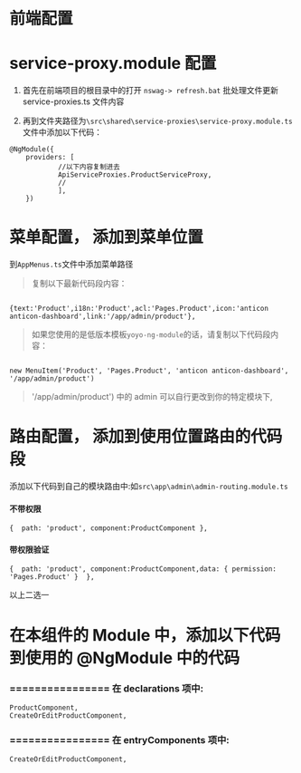 

# 前端配置
# service-proxy.module 配置

1. 首先在前端项目的根目录中的打开 `nswag-> refresh.bat` 批处理文件更新 service-proxies.ts 文件内容

2. 再到文件夹路径为`\src\shared\service-proxies\service-proxy.module.ts` 文件中添加以下代码：

```
@NgModule({
	providers: [
			//以下内容复制进去
			ApiServiceProxies.ProductServiceProxy,
			//
			],
	})

```

# 菜单配置， 添加到菜单位置
到`AppMenus.ts`文件中添加菜单路径


> 复制以下最新代码段内容：

```

{text:'Product',i18n:'Product',acl:'Pages.Product',icon:'anticon anticon-dashboard',link:'/app/admin/product'},

```


> 如果您使用的是低版本模板`yoyo-ng-module`的话，请复制以下代码段内容：

```

new MenuItem('Product', 'Pages.Product', 'anticon anticon-dashboard', '/app/admin/product')

```

> '/app/admin/product') 中的 admin 可以自行更改到你的特定模块下,

# 路由配置， 添加到使用位置路由的代码段


添加以下代码到自己的模块路由中:如`src\app\admin\admin-routing.module.ts`


#### 不带权限
```
{  path: 'product', component:ProductComponent },
```

#### 带权限验证

```
{  path: 'product', component:ProductComponent,data: { permission: 'Pages.Product' }  },

```

以上二选一
 
 



# 在本组件的 Module 中，添加以下代码到使用的 @NgModule 中的代码
### ================ 在 declarations 项中:

```
ProductComponent,
CreateOrEditProductComponent,

```

### ================ 在 entryComponents 项中:

```
CreateOrEditProductComponent,
```